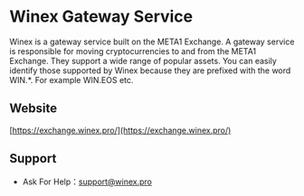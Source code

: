 # Winex Gateway Service

Winex is a gateway service built on the META1 Exchange. A gateway service is responsible for moving cryptocurrencies to and from the META1 Exchange. They support a wide range of popular assets. You can easily identify those supported by Winex because they are prefixed with the word WIN.*. For example WIN.EOS etc.

## Website
[https://exchange.winex.pro/](https://exchange.winex.pro/)

## Support
- Ask For Help：support@winex.pro
